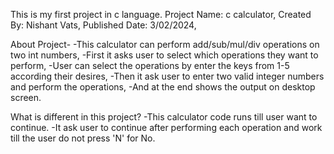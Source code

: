 This is my first project in c language.
Project Name: c calculator,
Created By: Nishant Vats,
Published Date: 3/02/2024,

About Project-
-This calculator can perform add/sub/mul/div operations on two int numbers,
-First it asks user to select which operations they want to perform,
-User can select the operations by enter the keys from 1-5 according their desires,
-Then it ask user to enter two valid integer numbers and perform the operations,
-And at the end shows the output on desktop screen.

What is different in this project?
-This calculator code runs till user want to continue.
-It ask user to continue after performing each operation and work till the user do not press 'N' for No.
